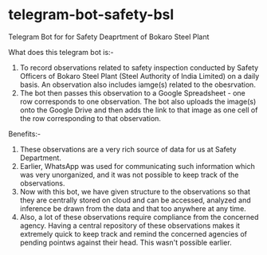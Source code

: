 # telegram-bot-safety-bsl
Telegram Bot for for Safety Deaprtment of Bokaro Steel Plant

What does this telegram bot is:-
1. To record observations related to safety inspection conducted by Safety Officers of Bokaro Steel Plant (Steel Authority of India Limited) on a daily basis. An observation also includes iamge(s) related to the obesrvation.
2. The bot then passes this observation to a Google Spreadsheet - one row corresponds to one observation. The bot also uploads the image(s) onto the Google Drive and then adds the link to that image as one cell of the row corresponding to that observation.

Benefits:-
1. These observations are a very rich source of data for us at Safety Department.
2. Earlier, WhatsApp was used for communicating such information which was very unorganized, and it was not possible to keep track of the observations.
3. Now with this bot, we have given structure to the observations so that they are centrally stored on cloud and can be accessed, analyzed and inference be drawn from the data and that too anywhere at any time.
4. Also, a lot of these observations require compliance from the concerned agency. Having a central repository of these observations makes it extremely quick to keep track and remind the concerned agencies of pending pointws against their head. This wasn't possible earlier.
